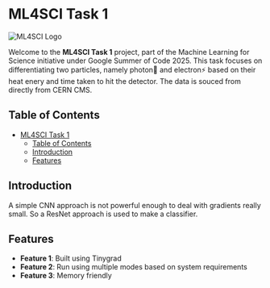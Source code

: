 # ML4SCI Task 1

![ML4SCI Logo](https://ml4sci.org/images/ml4sci_logo_angled.png)

Welcome to the **ML4SCI Task 1** project, part of the Machine Learning for Science initiative under Google Summer of Code 2025. This task focuses on differentiating two particles, namely photon🔦 and electron⚡️ based on their heat enery and time taken to hit the detector. The data is souced from directly from CERN CMS.

## Table of Contents

- [ML4SCI Task 1](#ml4sci-task-1)
  - [Table of Contents](#table-of-contents)
  - [Introduction](#introduction)
  - [Features](#features)

## Introduction

A simple CNN approach is not powerful enough to deal with gradients really small. So a ResNet approach is used to make a classifier.  

## Features

- **Feature 1**: Built using Tinygrad 
- **Feature 2**: Run using multiple modes based on system requirements
- **Feature 3**: Memory friendly


